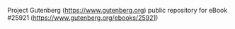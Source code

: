Project Gutenberg (https://www.gutenberg.org) public repository for eBook #25921 (https://www.gutenberg.org/ebooks/25921)
